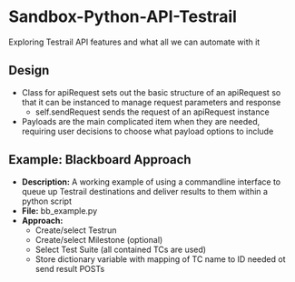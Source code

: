 # Sandbox-Python-API-Testrail
 
Exploring Testrail API features and what all we can automate with it

## Design
- Class for apiRequest sets out the basic structure of an apiRequest so that it can be instanced to manage request parameters and response
  - self.sendRequest sends the request of an apiRequest instance
- Payloads are the main complicated item when they are needed, requiring user decisions to choose what payload options to include

## Example: Blackboard Approach
- **Description:** A working example of using a commandline interface to queue up Testrail destinations and deliver results to them within a python script
- **File:** bb_example.py
- **Approach:**
  - Create/select Testrun
  - Create/select Milestone (optional)
  - Select Test Suite (all contained TCs are used)
  - Store dictionary variable with mapping of TC name to ID needed ot send result POSTs
